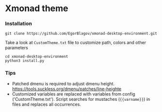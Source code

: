 # Xmonad theme
### Installation
```
git clone https://github.com/EgorBlagov/xmonad-desktop-environment.git
```
Take a look at ```CustomTheme.txt``` file to customize path, colors and other parameters
```
cd xmonad-desktop-environment
python3 install.py
```
 
### Tips
- Patched dmenu is required to adjust dmenu height. https://tools.suckless.org/dmenu/patches/line-heighte 
- Customized variables are replaced with variables from config ('CustomTheme.txt'). Script searches for mustaches (```{{varname}}```) in files and replaces all occurrences.
